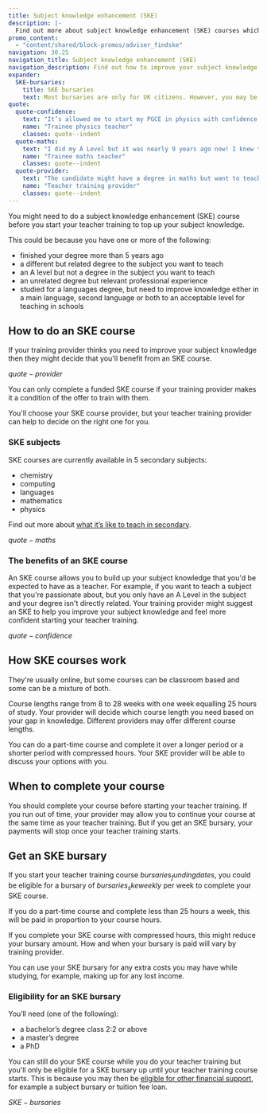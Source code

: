 ```yaml
---
title: Subject knowledge enhancement (SKE)
description: |-
  Find out more about subject knowledge enhancement (SKE) courses which will help you brush up your knowledge on the subject you want to teach.
promo_content:
  - "content/shared/block-promos/adviser_findske"
navigation: 30.25
navigation_title: Subject knowledge enhancement (SKE)
navigation_description: Find out how to improve your subject knowledge with a subject knowledge enhancement course.
expander:
  SKE-bursaries:
    title: SKE bursaries
    text: Most bursaries are only for UK citizens. However, you may be eligible for an SKE bursary if you are training to teach physics or languages.
quote:
  quote-confidence:
    text: "It’s allowed me to start my PGCE in physics with confidence that I know that I have the ability to teach that subject."
    name: "Trainee physics teacher"
    classes: quote--indent
  quote-maths:
    text: "I did my A Level but it was nearly 9 years ago now! I knew that I’d need to polish up on my maths course and knowledge from A Level, just so I’ve got a bit of certainty when I teach it."
    name: "Trainee maths teacher"
    classes: quote--indent
  quote-provider:
    text: "The candidate might have a degree in maths but want to teach physics, so we would look at the whole person’s profile and then recommend whether they needed subject knowledge enhancement."
    name: "Teacher training provider"
    classes: quote--indent 
---
```


You might need to do a subject knowledge enhancement (SKE) course before you start your teacher training to top up your subject knowledge.

This could be because you have one or more of the following:

* finished your degree more than 5 years ago
* a different but related degree to the subject you want to teach
* an A level but not a degree in the subject you want to teach
* an unrelated degree but relevant professional experience
* studied for a languages degree, but need to improve knowledge either in a main language, second language or both to an acceptable level for teaching in schools

## How to do an SKE course

If your training provider thinks you need to improve your subject knowledge then they might decide that you'll benefit from an SKE course.

$quote-provider$

You can only complete a funded SKE course if your training provider makes it a condition of the offer to train with them.

You'll choose your SKE course provider, but your teacher training provider can help to decide on the right one for you.

### SKE subjects

SKE courses are currently available in 5 secondary subjects:

* chemistry
* computing
* languages
* mathematics
* physics

Find out more about [what it’s like to teach in secondary](/life-as-a-teacher/age-groups-and-specialisms/secondary).

$quote-maths$

### The benefits of an SKE course

An SKE course allows you to build up your subject knowledge that you'd be expected to have as a teacher. For example, if you want to teach a subject that you're passionate about, but you only have an A Level in the subject and your degree isn't directly related. Your training provider might suggest an SKE to help you improve your subject knowledge and feel more confident starting your teacher training.

$quote-confidence$

## How SKE courses work

They're usually online, but some courses can be classroom based and some can be a mixture of both.

Course lengths range from 8 to 28 weeks with one week equalling 25 hours of study. Your provider will decide which course length you need based on your gap in knowledge. Different providers may offer different course lengths.

You can do a part-time course and complete it over a longer period or a shorter period with compressed hours. Your SKE provider will be able to discuss your options with you.

## When to complete your course

You should complete your course before starting your teacher training. If you run out of time, your provider may allow you to continue your course at the same time as your teacher training. But if you get an SKE bursary, your payments will stop once your teacher training starts.

## Get an SKE bursary

If you start your teacher training course $bursaries_fundingdates$, you could be eligible for a bursary of $bursaries_skeweekly$ per week to complete your SKE course.

If you do a part-time course and complete less than 25 hours a week, this will be paid in proportion to your course hours.

If you complete your SKE course with compressed hours, this might reduce your bursary amount. How and when your bursary is paid will vary by training provider.

You can use your SKE bursary for any extra costs you may have while studying, for example, making up for any lost income.

### Eligibility for an SKE bursary

You’ll need (one of the following):

* a bachelor’s degree class 2:2 or above
* a master’s degree
* a PhD

You can still do your SKE course while you do your teacher training but you'll only be eligible for a SKE bursary up until your teacher training course starts. This is because you may then be [eligible for other financial support](/funding-and-support), for example a subject bursary or tuition fee loan.

$SKE-bursaries$
